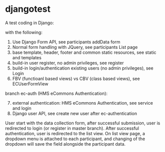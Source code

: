 # djangotest

A test coding in Django:

with the following:

1. Use Django Form API, see participants addData form
2. Normal form handling with JQuery, see participants List page
3. base template, header, footer and common static resources, see static and templates
4. build-in user register, no admin privileges, see register
5. build-in login/authentication existing users (no admin privileges), see Login
6. FBV (functioanl based views) vs CBV (class based views), see ECUserFormView

branch ec-auth (HMS eCommons Authentication):

7. external authentication: HMS eCommons Authentication, see service and login
8. Django user API, see create new user after ec-authentication

User start with the data collection form, after successful submission, user is redirected to login (or register in master branch). After successful authentication, user is redirected to the list view. On list view page, a dropdown menu is attached to each participant, and changing of the dropdown will save the field alongside the participant data.
